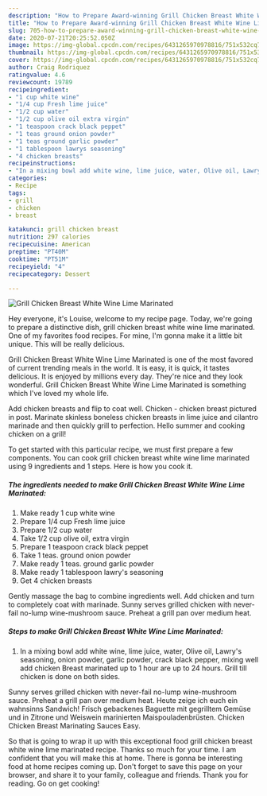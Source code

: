 ```yaml
---
description: "How to Prepare Award-winning Grill Chicken Breast White Wine Lime Marinated"
title: "How to Prepare Award-winning Grill Chicken Breast White Wine Lime Marinated"
slug: 705-how-to-prepare-award-winning-grill-chicken-breast-white-wine-lime-marinated
date: 2020-07-21T20:25:52.050Z
image: https://img-global.cpcdn.com/recipes/6431265970978816/751x532cq70/grill-chicken-breast-white-wine-lime-marinated-recipe-main-photo.jpg
thumbnail: https://img-global.cpcdn.com/recipes/6431265970978816/751x532cq70/grill-chicken-breast-white-wine-lime-marinated-recipe-main-photo.jpg
cover: https://img-global.cpcdn.com/recipes/6431265970978816/751x532cq70/grill-chicken-breast-white-wine-lime-marinated-recipe-main-photo.jpg
author: Craig Rodriquez
ratingvalue: 4.6
reviewcount: 19789
recipeingredient:
- "1 cup white wine"
- "1/4 cup Fresh lime juice"
- "1/2 cup water"
- "1/2 cup olive oil extra virgin"
- "1 teaspoon crack black peppet"
- "1 teas ground onion powder"
- "1 teas ground garlic powder"
- "1 tablespoon lawrys seasoning"
- "4 chicken breasts"
recipeinstructions:
- "In a mixing bowl add white wine, lime juice, water, Olive oil, Lawry&#39;s seasoning, onion powder, garlic powder, crack black pepper, mixing well add chicken Breast marinated up to 1 hour are up to 24 hours. Grill till chicken is done on both sides."
categories:
- Recipe
tags:
- grill
- chicken
- breast

katakunci: grill chicken breast 
nutrition: 297 calories
recipecuisine: American
preptime: "PT40M"
cooktime: "PT51M"
recipeyield: "4"
recipecategory: Dessert

---
```



![Grill Chicken Breast White Wine Lime Marinated](https://img-global.cpcdn.com/recipes/6431265970978816/751x532cq70/grill-chicken-breast-white-wine-lime-marinated-recipe-main-photo.jpg)

Hey everyone, it's Louise, welcome to my recipe page. Today, we're going to prepare a distinctive dish, grill chicken breast white wine lime marinated. One of my favorites food recipes. For mine, I'm gonna make it a little bit unique. This will be really delicious.

Grill Chicken Breast White Wine Lime Marinated is one of the most favored of current trending meals in the world. It is easy, it is quick, it tastes delicious. It is enjoyed by millions every day. They're nice and they look wonderful. Grill Chicken Breast White Wine Lime Marinated is something which I've loved my whole life.

Add chicken breasts and flip to coat well. Chicken - chicken breast pictured in post. Marinate skinless boneless chicken breasts in lime juice and cilantro marinade and then quickly grill to perfection. Hello summer and cooking chicken on a grill!


To get started with this particular recipe, we must first prepare a few components. You can cook grill chicken breast white wine lime marinated using 9 ingredients and 1 steps. Here is how you cook it.

<!--inarticleads1-->

##### The ingredients needed to make Grill Chicken Breast White Wine Lime Marinated:

1. Make ready 1 cup white wine
1. Prepare 1/4 cup Fresh lime juice
1. Prepare 1/2 cup water
1. Take 1/2 cup olive oil, extra virgin
1. Prepare 1 teaspoon crack black peppet
1. Take 1 teas. ground onion powder
1. Make ready 1 teas. ground garlic powder
1. Make ready 1 tablespoon lawry&#39;s seasoning
1. Get 4 chicken breasts


Gently massage the bag to combine ingredients well. Add chicken and turn to completely coat with marinade. Sunny serves grilled chicken with never-fail no-lump wine-mushroom sauce. Preheat a grill pan over medium heat. 

<!--inarticleads2-->

##### Steps to make Grill Chicken Breast White Wine Lime Marinated:

1. In a mixing bowl add white wine, lime juice, water, Olive oil, Lawry&#39;s seasoning, onion powder, garlic powder, crack black pepper, mixing well add chicken Breast marinated up to 1 hour are up to 24 hours. Grill till chicken is done on both sides.


Sunny serves grilled chicken with never-fail no-lump wine-mushroom sauce. Preheat a grill pan over medium heat. Heute zeige ich euch ein wahnsinns Sandwich! Frisch gebackenes Baguette mit gegrilltem Gemüse und in Zitrone und Weiswein marinierten Maispouladenbrüsten. Chicken Chicken Breast Marinating Sauces Easy. 

So that is going to wrap it up with this exceptional food grill chicken breast white wine lime marinated recipe. Thanks so much for your time. I am confident that you will make this at home. There is gonna be interesting food at home recipes coming up. Don't forget to save this page on your browser, and share it to your family, colleague and friends. Thank you for reading. Go on get cooking!

